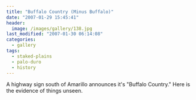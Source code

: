 ```yaml
---
title: "Buffalo Country (Minus Buffalo)"
date: "2007-01-29 15:45:41"
header:
  image: /images/gallery/138.jpg
last_modified: "2007-01-30 06:14:08"
categories:
  - gallery
tags:
  - staked-plains
  - palo-duro
  - history
---
```


A highway sign south of Amarillo announces it's "Buffalo Country." Here is the evidence of things unseen.
